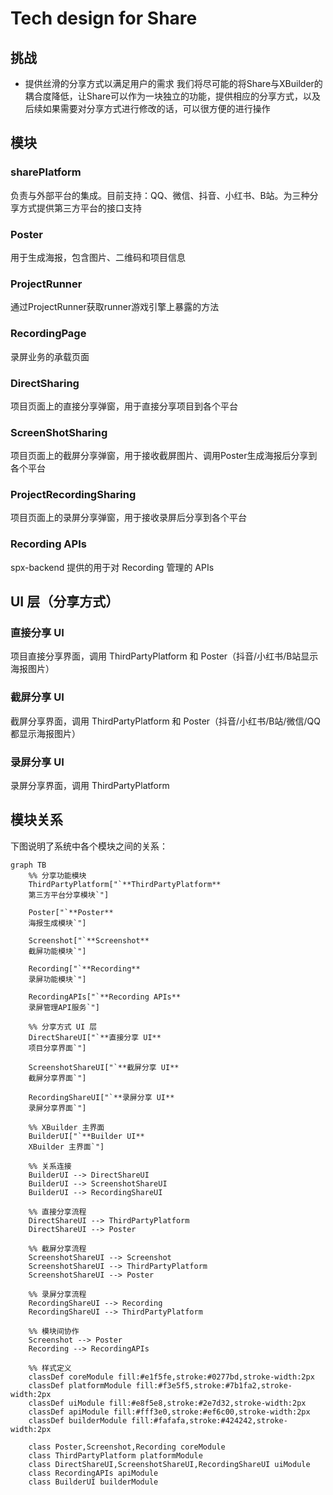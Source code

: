# Tech design for Share
## 挑战
* 提供丝滑的分享方式以满足用户的需求
    我们将尽可能的将Share与XBuilder的耦合度降低，让Share可以作为一块独立的功能，提供相应的分享方式，以及后续如果需要对分享方式进行修改的话，可以很方便的进行操作

## 模块
### sharePlatform
负责与外部平台的集成。目前支持：QQ、微信、抖音、小红书、B站。为三种分享方式提供第三方平台的接口支持
### Poster
用于生成海报，包含图片、二维码和项目信息
### ProjectRunner
通过ProjectRunner获取runner游戏引擎上暴露的方法
### RecordingPage
录屏业务的承载页面
### DirectSharing
项目页面上的直接分享弹窗，用于直接分享项目到各个平台
### ScreenShotSharing
项目页面上的截屏分享弹窗，用于接收截屏图片、调用Poster生成海报后分享到各个平台
### ProjectRecordingSharing
项目页面上的录屏分享弹窗，用于接收录屏后分享到各个平台
### Recording APIs
spx-backend 提供的用于对 Recording 管理的 APIs


## UI 层（分享方式）
### 直接分享 UI
项目直接分享界面，调用 ThirdPartyPlatform 和 Poster（抖音/小红书/B站显示海报图片）
### 截屏分享 UI
截屏分享界面，调用 ThirdPartyPlatform 和 Poster（抖音/小红书/B站/微信/QQ 都显示海报图片）
### 录屏分享 UI
录屏分享界面，调用 ThirdPartyPlatform

## 模块关系
下图说明了系统中各个模块之间的关系：

```mermaid
graph TB
    %% 分享功能模块
    ThirdPartyPlatform["`**ThirdPartyPlatform**
    第三方平台分享模块`"]
    
    Poster["`**Poster**
    海报生成模块`"]
    
    Screenshot["`**Screenshot**
    截屏功能模块`"]
    
    Recording["`**Recording**
    录屏功能模块`"]
    
    RecordingAPIs["`**Recording APIs**
    录屏管理API服务`"]
    
    %% 分享方式 UI 层
    DirectShareUI["`**直接分享 UI**
    项目分享界面`"]
    
    ScreenshotShareUI["`**截屏分享 UI**
    截屏分享界面`"]
    
    RecordingShareUI["`**录屏分享 UI**
    录屏分享界面`"]
    
    %% XBuilder 主界面
    BuilderUI["`**Builder UI**
    XBuilder 主界面`"]
    
    %% 关系连接
    BuilderUI --> DirectShareUI
    BuilderUI --> ScreenshotShareUI
    BuilderUI --> RecordingShareUI
    
    %% 直接分享流程
    DirectShareUI --> ThirdPartyPlatform
    DirectShareUI --> Poster
    
    %% 截屏分享流程
    ScreenshotShareUI --> Screenshot
    ScreenshotShareUI --> ThirdPartyPlatform
    ScreenshotShareUI --> Poster
    
    %% 录屏分享流程
    RecordingShareUI --> Recording
    RecordingShareUI --> ThirdPartyPlatform
    
    %% 模块间协作
    Screenshot --> Poster
    Recording --> RecordingAPIs
    
    %% 样式定义
    classDef coreModule fill:#e1f5fe,stroke:#0277bd,stroke-width:2px
    classDef platformModule fill:#f3e5f5,stroke:#7b1fa2,stroke-width:2px
    classDef uiModule fill:#e8f5e8,stroke:#2e7d32,stroke-width:2px
    classDef apiModule fill:#fff3e0,stroke:#ef6c00,stroke-width:2px
    classDef builderModule fill:#fafafa,stroke:#424242,stroke-width:2px
    
    class Poster,Screenshot,Recording coreModule
    class ThirdPartyPlatform platformModule
    class DirectShareUI,ScreenshotShareUI,RecordingShareUI uiModule
    class RecordingAPIs apiModule
    class BuilderUI builderModule
```
